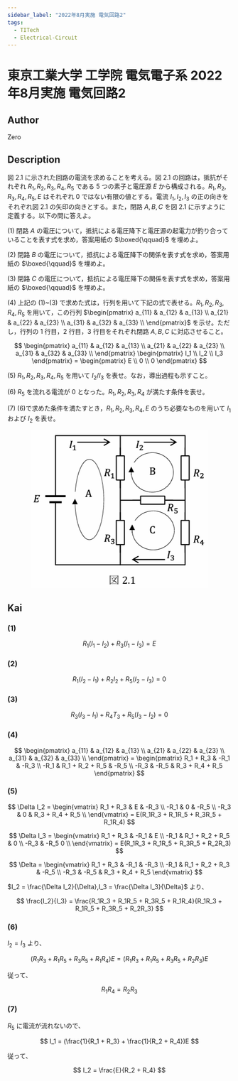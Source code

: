 ```yaml
---
sidebar_label: "2022年8月実施 電気回路2"
tags:
  - TITech
  - Electrical-Circuit
---
```

# 東京工業大学 工学院 電気電子系 2022年8月実施 電気回路2

## **Author**
Zero

## **Description**
図 2.1 に示された回路の電流を求めることを考える。図 2.1 の回路は，抵抗がそれぞれ $R_1,R_2,R_3,R_4,R_5$ である $5$ つの素子と電圧源 $E$ から構成される。$R_1,R_2,R_3,R_4,R_5,E$ はそれぞれ $0$ ではない有限の値とする。電流 $I_1,I_2,I_3$ の正の向きをそれぞれ図 $2.1$ の矢印の向きとする。また，閉路 $A,B,C$ を図 $2.1$ に示すように定義する。以下の問に答えよ。

(1) 閉路 $A$ の電圧について，抵抗による電圧降下と電圧源の起電力が釣り合っていることを表す式を求め，答案用紙の $\boxed{\qquad}$ を埋めよ。 

(2) 閉路 $B$ の電圧について，抵抗による電圧降下の関係を表す式を求め，答案用紙の $\boxed{\qquad}$ を埋めよ。 

(3) 閉路 $C$ の電圧について，抵抗による電圧降下の関係を表す式を求め，答案用紙の $\boxed{\qquad}$ を埋めよ。

(4) 上記の (1)~(3) で求めた式は，行列を用いて下記の式で表せる。$R_1,R_2,R_3,R_4,R_5$ を用いて，この行列 $\begin{pmatrix}
a_{11} & a_{12} & a_{13} \\
a_{21} & a_{22} & a_{23} \\
a_{31} & a_{32} & a_{33} \\
\end{pmatrix}$ を示せ。ただし，行列の $1$ 行目，$2$ 行目，$3$ 行目をそれぞれ閉路 $A,B,C$ に対応させること。 

$$
\begin{pmatrix}
a_{11} & a_{12} & a_{13} \\
a_{21} & a_{22} & a_{23} \\
a_{31} & a_{32} & a_{33} \\
\end{pmatrix}
\begin{pmatrix}
I_1 \\ I_2 \\ I_3
\end{pmatrix} = 
\begin{pmatrix}
E \\ 0 \\ 0
\end{pmatrix}
$$

(5) $R_1,R_2,R_3,R_4,R_5$ を用いて $I_2/I_3$ を表せ。なお，導出過程も示すこと。

(6) $R_5$ を流れる電流が $0$ となった。$R_1,R_2,R_3,R_4$ が満たす条件を表せ。

(7) (6)で求めた条件を満たすとき，$R_1,R_2,R_3,R_4,E$ のうち必要なものを用いて $I_1$ および $I_2$ を表せ。

<figure style="text-align:center;">
  <img src="https://raw.githubusercontent.com/Myyura/the_kai_project_assets/main/kakomonn/TITech/engineering/ee_202208_electrical_circuit_2_p1.png" width="400" alt=""/>
</figure>

## **Kai** 
### (1)

$$
R_1(I_1 - I_2) + R_3(I_1 - I_3) = E
$$

### (2)

$$
R_1(I_2 - I_1) + R_2I_2 + R_5(I_2 - I_3) = 0
$$

### (3)

$$
R_3(I_3 - I_1) + R_4T_3 + R_5(I_3 - I_2) = 0
$$

### (4)

$$
\begin{pmatrix}
a_{11} & a_{12} & a_{13} \\
a_{21} & a_{22} & a_{23} \\
a_{31} & a_{32} & a_{33} \\
\end{pmatrix} = 
\begin{pmatrix}
R_1 + R_3 & -R_1 & -R_3 \\
-R_1 & R_1 + R_2 + R_5 & -R_5 \\
-R_3 & -R_5 & R_3 + R_4 + R_5
\end{pmatrix}
$$

### (5)

$$
\Delta I_2 = 
\begin{vmatrix}
R_1 + R_3 & E & -R_3 \\
-R_1 & 0 & -R_5 \\
-R_3 & 0 & R_3 + R_4 + R_5 \\
\end{vmatrix} = E(R_1R_3 + R_1R_5 + R_3R_5 + R_1R_4)
$$

$$
\Delta I_3 = 
\begin{vmatrix}
R_1 + R_3 & -R_1 & E \\
-R_1 & R_1 + R_2 + R_5 & 0 \\
-R_3 & -R_5 0 \\
\end{vmatrix} = E(R_1R_3 + R_1R_5 + R_3R_5 + R_2R_3)
$$

$$
\Delta = 
\begin{vmatrix}
R_1 + R_3 & -R_1 & -R_3 \\
-R_1 & R_1 + R_2 + R_3 & -R_5 \\
-R_3 & -R_5 & R_3 + R_4 + R_5
\end{vmatrix}
$$

$I_2 = \frac{\Delta I_2}{\Delta},I_3 = \frac{\Delta I_3}{\Delta}$ より、

$$
\frac{I_2}{I_3} = \frac{R_1R_3 + R_1R_5 + R_3R_5 + R_1R_4}{R_1R_3 + R_1R_5 + R_3R_5 + R_2R_3}
$$

### (6)
$I_2 = I_3$ より、

$$
(R_1R_3 + R_1R_5 + R_3R_5 + R_1R_4)E = (R_1R_3 + R_1R_5 + R_3R_5 + R_2R_3)E
$$

従って、

$$
R_1R_4 = R_2R_3
$$

### (7)
$R_5$ に電流が流れないので、

$$
I_1 = (\frac{1}{R_1 + R_3} + \frac{1}{R_2 + R_4})E
$$

従って、

$$
I_2 = \frac{E}{R_2 + R_4}
$$
